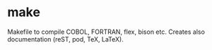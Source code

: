 # make

Makefile to compile COBOL, FORTRAN, flex, bison etc.
Creates also documentation (reST, pod, TeX, LaTeX).
